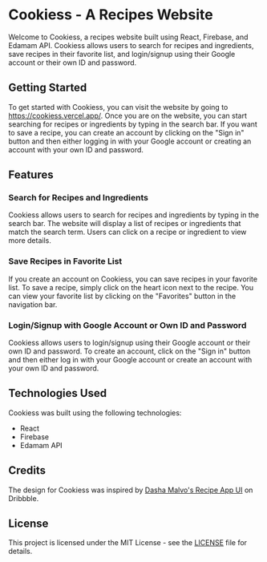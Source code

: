 # Cookiess - A Recipes Website

Welcome to Cookiess, a recipes website built using React, Firebase, and Edamam API. Cookiess allows users to search for recipes and ingredients, save recipes in their favorite list, and login/signup using their Google account or their own ID and password.

## Getting Started

To get started with Cookiess, you can visit the website by going to https://cookiess.vercel.app/. Once you are on the website, you can start searching for recipes or ingredients by typing in the search bar. If you want to save a recipe, you can create an account by clicking on the "Sign in" button and then either logging in with your Google account or creating an account with your own ID and password.

## Features

### Search for Recipes and Ingredients

Cookiess allows users to search for recipes and ingredients by typing in the search bar. The website will display a list of recipes or ingredients that match the search term. Users can click on a recipe or ingredient to view more details.

### Save Recipes in Favorite List

If you create an account on Cookiess, you can save recipes in your favorite list. To save a recipe, simply click on the heart icon next to the recipe. You can view your favorite list by clicking on the "Favorites" button in the navigation bar.

### Login/Signup with Google Account or Own ID and Password

Cookiess allows users to login/signup using their Google account or their own ID and password. To create an account, click on the "Sign in" button and then either log in with your Google account or create an account with your own ID and password.

## Technologies Used

Cookiess was built using the following technologies:

- React
- Firebase
- Edamam API

## Credits

The design for Cookiess was inspired by [Dasha Malvo's Recipe App UI](https://dribbble.com/shots/10703049-Recipe-App-UI/attachments/2386782?mode=media) on Dribbble.

## License

This project is licensed under the MIT License - see the [LICENSE](LICENSE) file for details.
